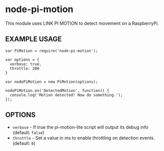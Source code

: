 # node-pi-motion

This module uses LINK PI MOTION to detect movement on a RaspberryPi.

## EXAMPLE USAGE

```
var PiMotion = require('node-pi-motion');

var options = {
  verbose: true,
  throttle: 200
}

var nodePiMotion = new PiMotion(options);

nodePiMotion.on('DetectedMotion', function() {
  console.log('Motion detected! Now do something.');
});
```

## OPTIONS

- `verbose` - If true the pi-motion-lite script will output its debug info (default: `false`)
- `throttle` - Set a value in ms to enable throttling on detection events. (default: `0`)
